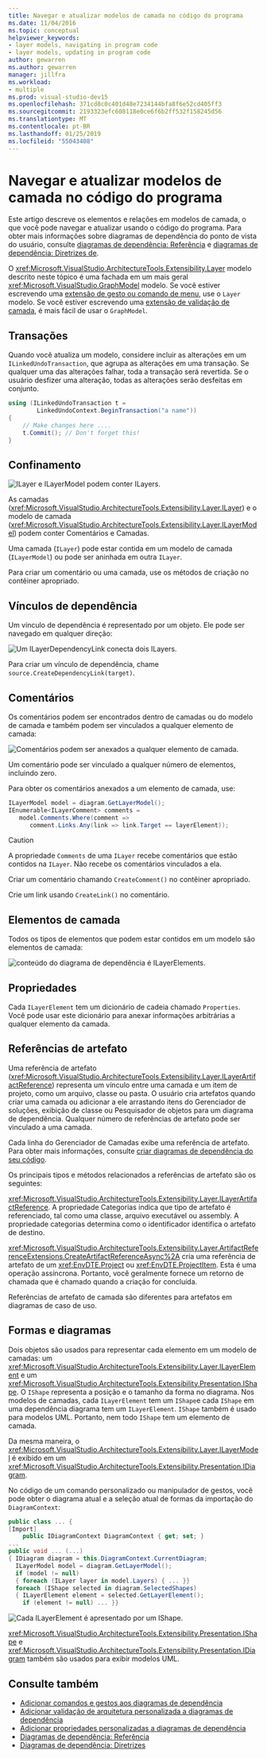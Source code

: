 ```yaml
---
title: Navegar e atualizar modelos de camada no código do programa
ms.date: 11/04/2016
ms.topic: conceptual
helpviewer_keywords:
- layer models, navigating in program code
- layer models, updating in program code
author: gewarren
ms.author: gewarren
manager: jillfra
ms.workload:
- multiple
ms.prod: visual-studio-dev15
ms.openlocfilehash: 371cd8c0c401d48e7234144bfa8f6e52cd405ff3
ms.sourcegitcommit: 2193323efc608118e0ce6f6b2ff532f158245d56
ms.translationtype: MT
ms.contentlocale: pt-BR
ms.lasthandoff: 01/25/2019
ms.locfileid: "55043408"
---
```

# <a name="navigate-and-update-layer-models-in-program-code"></a>Navegar e atualizar modelos de camada no código do programa

Este artigo descreve os elementos e relações em modelos de camada, o que você pode navegar e atualizar usando o código do programa. Para obter mais informações sobre diagramas de dependência do ponto de vista do usuário, consulte [diagramas de dependência: Referência](../modeling/layer-diagrams-reference.md) e [diagramas de dependência: Diretrizes de](../modeling/layer-diagrams-guidelines.md).

O <xref:Microsoft.VisualStudio.ArchitectureTools.Extensibility.Layer> modelo descrito neste tópico é uma fachada em um mais geral <xref:Microsoft.VisualStudio.GraphModel> modelo. Se você estiver escrevendo uma [extensão de gesto ou comando de menu](../modeling/add-commands-and-gestures-to-layer-diagrams.md), use o `Layer` modelo. Se você estiver escrevendo uma [extensão de validação de camada](../modeling/add-custom-architecture-validation-to-layer-diagrams.md), é mais fácil de usar o `GraphModel`.

## <a name="transactions"></a>Transações

Quando você atualiza um modelo, considere incluir as alterações em um `ILinkedUndoTransaction`, que agrupa as alterações em uma transação. Se qualquer uma das alterações falhar, toda a transação será revertida. Se o usuário desfizer uma alteração, todas as alterações serão desfeitas em conjunto.

```csharp
using (ILinkedUndoTransaction t =
        LinkedUndoContext.BeginTransaction("a name"))
{
    // Make changes here ....
    t.Commit(); // Don't forget this!
}
```

## <a name="containment"></a>Confinamento

![ILayer e ILayerModel podem conter ILayers.](../modeling/media/layerapi_containment.png)

As camadas (<xref:Microsoft.VisualStudio.ArchitectureTools.Extensibility.Layer.ILayer>) e o modelo de camada (<xref:Microsoft.VisualStudio.ArchitectureTools.Extensibility.Layer.ILayerModel>) podem conter Comentários e Camadas.

Uma camada (`ILayer`) pode estar contida em um modelo de camada (`ILayerModel`) ou pode ser aninhada em outra `ILayer`.

Para criar um comentário ou uma camada, use os métodos de criação no contêiner apropriado.

## <a name="dependency-links"></a>Vínculos de dependência

Um vínculo de dependência é representado por um objeto. Ele pode ser navegado em qualquer direção:

![Um ILayerDependencyLink conecta dois ILayers.](../modeling/media/layerapi_dependency.png)

Para criar um vínculo de dependência, chame `source.CreateDependencyLink(target)`.

## <a name="comments"></a>Comentários

Os comentários podem ser encontrados dentro de camadas ou do modelo de camada e também podem ser vinculados a qualquer elemento de camada:

![Comentários podem ser anexados a qualquer elemento de camada.](../modeling/media/layerapi_comments.png)

Um comentário pode ser vinculado a qualquer número de elementos, incluindo zero.

Para obter os comentários anexados a um elemento de camada, use:

```csharp
ILayerModel model = diagram.GetLayerModel();
IEnumerable<ILayerComment> comments =
   model.Comments.Where(comment =>
      comment.Links.Any(link => link.Target == layerElement));
```

> [!CAUTION]
> A propriedade `Comments` de uma `ILayer` recebe comentários que estão contidos na `ILayer`. Não recebe os comentários vinculados a ela.

Criar um comentário chamando `CreateComment()` no contêiner apropriado.

Crie um link usando `CreateLink()` no comentário.

## <a name="layer-elements"></a>Elementos de camada

Todos os tipos de elementos que podem estar contidos em um modelo são elementos de camada:

![conteúdo do diagrama de dependência é ILayerElements.](../modeling/media/layerapi_layerelements.png)

## <a name="properties"></a>Propriedades

Cada `ILayerElement` tem um dicionário de cadeia chamado `Properties`. Você pode usar este dicionário para anexar informações arbitrárias a qualquer elemento da camada.

## <a name="artifact-references"></a>Referências de artefato

Uma referência de artefato (<xref:Microsoft.VisualStudio.ArchitectureTools.Extensibility.Layer.ILayerArtifactReference>) representa um vínculo entre uma camada e um item de projeto, como um arquivo, classe ou pasta. O usuário cria artefatos quando criar uma camada ou adicionar a ele arrastando itens do Gerenciador de soluções, exibição de classe ou Pesquisador de objetos para um diagrama de dependência. Qualquer número de referências de artefato pode ser vinculado a uma camada.

Cada linha do Gerenciador de Camadas exibe uma referência de artefato. Para obter mais informações, consulte [criar diagramas de dependência do seu código](../modeling/create-layer-diagrams-from-your-code.md).

Os principais tipos e métodos relacionados a referências de artefato são os seguintes:

<xref:Microsoft.VisualStudio.ArchitectureTools.Extensibility.Layer.ILayerArtifactReference>. A propriedade Categorias indica que tipo de artefato é referenciado, tal como uma classe, arquivo executável ou assembly. A propriedade categorias determina como o identificador identifica o artefato de destino.

<xref:Microsoft.VisualStudio.ArchitectureTools.Extensibility.Layer.ArtifactReferenceExtensions.CreateArtifactReferenceAsync%2A> cria uma referência de artefato de um <xref:EnvDTE.Project> ou <xref:EnvDTE.ProjectItem>. Esta é uma operação assíncrona. Portanto, você geralmente fornece um retorno de chamada que é chamado quando a criação for concluída.

Referências de artefato de camada são diferentes para artefatos em diagramas de caso de uso.

## <a name="shapes-and-diagrams"></a>Formas e diagramas

Dois objetos são usados para representar cada elemento em um modelo de camadas: um <xref:Microsoft.VisualStudio.ArchitectureTools.Extensibility.Layer.ILayerElement> e um <xref:Microsoft.VisualStudio.ArchitectureTools.Extensibility.Presentation.IShape>. O `IShape` representa a posição e o tamanho da forma no diagrama. Nos modelos de camadas, cada `ILayerElement` tem um `IShape`e cada `IShape` em uma dependência diagrama tem um `ILayerElement`. `IShape` também é usado para modelos UML. Portanto, nem todo `IShape` tem um elemento de camada.

Da mesma maneira, o <xref:Microsoft.VisualStudio.ArchitectureTools.Extensibility.Layer.ILayerModel> é exibido em um <xref:Microsoft.VisualStudio.ArchitectureTools.Extensibility.Presentation.IDiagram>.

No código de um comando personalizado ou manipulador de gestos, você pode obter o diagrama atual e a seleção atual de formas da importação do `DiagramContext`:

```csharp
public class ... {
[Import]
    public IDiagramContext DiagramContext { get; set; }
...
public void ... (...)
{ IDiagram diagram = this.DiagramContext.CurrentDiagram;
  ILayerModel model = diagram.GetLayerModel();
  if (model != null)
  { foreach (ILayer layer in model.Layers) { ... }}
  foreach (IShape selected in diagram.SelectedShapes)
  { ILayerElement element = selected.GetLayerElement();
    if (element != null) ... }}
```

![Cada ILayerElement é apresentado por um IShape.](../modeling/media/layerapi_shapes.png)

<xref:Microsoft.VisualStudio.ArchitectureTools.Extensibility.Presentation.IShape> e <xref:Microsoft.VisualStudio.ArchitectureTools.Extensibility.Presentation.IDiagram> também são usados para exibir modelos UML.

## <a name="see-also"></a>Consulte também

- [Adicionar comandos e gestos aos diagramas de dependência](../modeling/add-commands-and-gestures-to-layer-diagrams.md)
- [Adicionar validação de arquitetura personalizada a diagramas de dependência](../modeling/add-custom-architecture-validation-to-layer-diagrams.md)
- [Adicionar propriedades personalizadas a diagramas de dependência](../modeling/add-custom-properties-to-layer-diagrams.md)
- [Diagramas de dependência: Referência](../modeling/layer-diagrams-reference.md)
- [Diagramas de dependência: Diretrizes](../modeling/layer-diagrams-guidelines.md)
